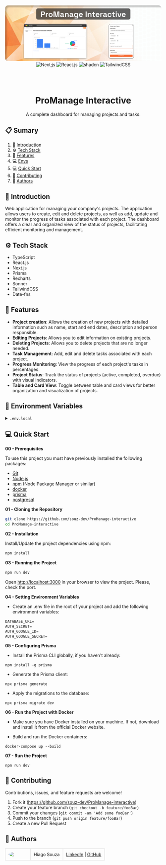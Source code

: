 <div align="center">
  <br />
    <a href="#" target="_blank">
      <img src="https://raw.githubusercontent.com/souz-dev/ProManage-interactive/refs/heads/master/assets/readme-img.png" alt="Project Banner">
    </a>
  <br />

  <div>
    <img src="https://img.shields.io/badge/-Next_JS-black?style=for-the-badge&logoColor=white&logo=next.js&color=black" alt="Next;js" />
    <img src="https://img.shields.io/badge/-React_JS-black?style=for-the-badge&logoColor=white&logo=react&color=61DAFB" alt="React.js" />
    <img src="https://img.shields.io/badge/shadcn%2Fui-000?logo=shadcnui&logoColor=fff&style=for-the-badge" alt="shadcn" />
    <img src="https://img.shields.io/badge/-Tailwind_CSS-black?style=for-the-badge&logoColor=white&logo=tailwindcss&color=06B6D4" alt="TailwindCSS" />
  </div>
<br/><br/></br>

  <h1 align="center">ProManage Interactive</h1>

   <div align="center">
    A complete dashboard for managing projects and tasks.
    </div>
</div>

## 📋 <a name="table">Sumary</a>

1. 🚀 [Introduction](#introduction)
2. ⚙️ [Tech Stack](#tech-stack)
3. 🔋 [Features](#features)
4. 💻 [Envs](#env)
5. 💻 [Quick Start](#quick-start)
6. 🤝 [Contributing](#contributing)
7. 👥 [Authors](#authors)




## <a name="introduction">🚀 Introduction</a>

Web application for managing your company's projects. The application allows users to create, edit and delete projects, as well as add, update and monitor the progress of tasks associated with each project.
The dashboard offers a clear and organized view of the status of projects, facilitating efficient
monitoring and management.




## <a name="tech-stack">⚙️ Tech Stack</a>

- TypeScript
- React.js
- Next.js
- Prisma
- Recharts
- Sonner
- TailwindCSS
- Date-fns


## <a name="features">🔋 Features</a>

- **Project creation**: Allows the creation of new projects with detailed information such as name, start and end dates, description and person responsible.
- **Editing Projects**: Allows you to edit information on existing projects.
- **Deleting Projects**: Allows you to delete projects that are no longer needed.
- **Task Management**: Add, edit and delete tasks associated with each project.
- **Progress Monitoring**: View the progress of each project's tasks in percentages.
- **Project Status**: Track the status of projects (active, completed, overdue) with visual indicators.
- **Table and Card View**: Toggle between table and card views for better organization and visualization of projects.

## <a name="envs">💾 Environment Variables</a>

<details>
<summary><code>.env.local</code></summary>

```
DATABASE_URL="postgresql://postgres:password@localhost:5432/promanage-db?schema=public"
AUTH_SECRET="bmtZPrbjQUr2rz2Isvtut6b+yOXQUN8GHjlzbFS+G7I=" # Added by `npx auth`. Read more: https://cli.authjs.dev
AUTH_GOOGLE_ID=830798046960-jr3ah7guuq5rr5ja01safo9k0tpui4cq.apps.googleusercontent.com
AUTH_GOOGLE_SECRET=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


```

</details>


## <a name="quick-start">💻 Quick Start</a>
**00 - Prerequisites**

To use this project you must have previously installed the following packages:

- [Git](https://git-scm.com/)
- [Node.js](https://nodejs.org/en)
- [npm](https://www.npmjs.com/) (Node Package Manager or similar)
- [docker](https://www.docker.com/)
- [prisma](https://www.prisma.io/)
- [postgresql](https://www.postgresql.org/)

**01 - Cloning the Repository**

```bash
git clone https://github.com/souz-dev/ProManage-interactive
cd ProManage-interactive
```

**02 - Installation**

Install/Update the project dependencies using npm:

```bash
npm install
```

**03 - Running the Project**

```bash
npm run dev
```

Open [http://localhost:3000](http://localhost:3000) in your browser to view the project.
Please, check the port.

**04 - Setting Environment Variables**

- Create an .env file in the root of your project and add the following environment variables:
```
DATABASE_URL=
AUTH_SECRET=
AUTH_GOOGLE_ID=
AUTH_GOOGLE_SECRET=
```

**05 - Configuring Prisma**
- Install the Prisma CLI globally, if you haven't already:
```
npm install -g prisma
```
- Generate the Prisma client:

```
npx prisma generate
```

- Apply the migrations to the database:

```
npx prisma migrate dev
```

**06 - Run the Project with Docker**

- Make sure you have Docker installed on your machine. If not, download and install it from the official Docker website.

- Build and run the Docker containers:

```
docker-compose up --build
```
**07 - Run the Project**

```
npm run dev
```
## <a name="contributing">🤝 Contributing</a>

Contributions, issues, and feature requests are welcome!

1. Fork it (<https://github.com/souz-dev/ProManage-interactive>)
2. Create your feature branch (`git checkout -b feature/fooBar`)
3. Commit your changes (`git commit -am 'Add some fooBar'`)
4. Push to the branch (`git push origin feature/fooBar`)
5. Create a new Pull Request

## <a name="authors">👥 Authors</a>

<table style="border-collapse: collapse; table-layout: auto text-align: left;">

  <tbody>
    <tr>
      <td style="padding: 10px; border: 1px solid #ddd;">
        <img src="https://avatars.githubusercontent.com/u/72813560?s=400&u=8d8a139a3376a866a0c901dbba3428a876d79b60&v=4" width="60" style="border-radius: 50%; display: block; margin: 0 auto;">
      </td>
      <td style="padding: 10px; border: 1px solid #ddd;">Hiago Souza</td>
      <td style="padding: 10px; border: 1px solid #ddd;">
        <a href="https://www.linkedin.com/in/souz-dev/" target="_blank">LinkedIn</a> |
        <a href="https://github.com/souz-dev" target="_blank">GitHub</a>
      </td>
    </tr>
  </tbody>
</table>
